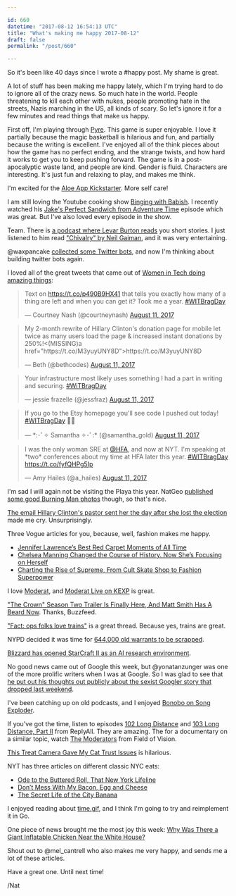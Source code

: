 ```yaml
---

id: 660
datetime: "2017-08-12 16:54:13 UTC"
title: "What's making me happy 2017-08-12"
draft: false
permalink: "/post/660"

---
```


So it's been like 40 days since I wrote a #happy post. My shame is great. 

A lot of stuff has been making me happy lately, which I'm trying hard to do to ignore all of the crazy news. So much hate in the world. People threatening to kill each other with nukes, people promoting hate in the streets, Nazis marching in the US, all kinds of scary. So let's ignore it for a few minutes and read things that make us happy.

First off, I'm playing through [Pyre](https://en.wikipedia.org/wiki/Pyre_(video_game)). This game is super enjoyable. I love it partially because the magic basketball is hilarious and fun, and partially because the writing is excellent. I've enjoyed all of the think pieces about how the game has no perfect ending, and the strange twists, and how hard it works to get you to keep pushing forward. The game is in a post-apocalyptic waste land, and people are kind. Gender is fluid. Characters are interesting. It's just fun and relaxing to play, and makes me think.

I'm excited for the [Aloe App Kickstarter](https://www.kickstarter.com/projects/aloe/aloe-app-gentle-self-care-reminders-from-yourself). More self care!

I am still loving the Youtube cooking show [Binging with Babish](https://www.bingingwithbabish.com/). I recently watched his [Jake's Perfect Sandwich from Adventure Time](https://www.youtube.com/watch?v=HsxBw6ls7Z0&feature=youtu.be) episode which was great. But I've also loved every episode in the show.

Team. There is [a podcast where Levar Burton reads](http://www.levarburtonpodcast.com/) you short stories. I just listened to him read ["Chivalry" by Neil Gaiman](http://pca.st/Mx0G), and it was very entertaining.

@waxpancake [collected some Twitter bots](https://twitter.com/waxpancake/status/896056358872559616), and now I'm thinking about building twitter bots again.

I loved all of the great tweets that came out of [Women in Tech doing amazing things](https://twitter.com/hashtag/WITBragDay):

<blockquote class="twitter-tweet" data-lang="en"><p lang="en" dir="ltr">Text on <a href="https://t.co/p490B9HX41">https://t.co/p490B9HX41</a> that tells you exactly how many of a thing are left and when you can get it? Took me a year. <a href="https://twitter.com/hashtag/WITBragDay?src=hash">#WITBragDay</a></p>&mdash; Courtney Nash (@courtneynash) <a href="https://twitter.com/courtneynash/status/896142146834530304">August 11, 2017</a></blockquote>

<blockquote class="twitter-tweet" data-lang="en"><p lang="en" dir="ltr">My 2-month rewrite of Hillary Clinton&#39;s donation page for mobile let twice as many users load the page &amp; increased instant donations by 250%!<(MISSING)a href="https://t.co/M3yuyUNY8D">https://t.co/M3yuyUNY8D</a></p>&mdash; Beth (@bethcodes) <a href="https://twitter.com/bethcodes/status/896083940619853824">August 11, 2017</a></blockquote>

<blockquote class="twitter-tweet" data-lang="en"><p lang="en" dir="ltr">Your infrastructure most likely uses something I had a part in writing and securing. <a href="https://twitter.com/hashtag/WiTBragDay?src=hash">#WiTBragDay</a></p>&mdash; jessie frazelle (@jessfraz) <a href="https://twitter.com/jessfraz/status/896105924460396544">August 11, 2017</a></blockquote>

<blockquote class="twitter-tweet" data-lang="en"><p lang="en" dir="ltr">If you go to the Etsy homepage you&#39;ll see code I pushed out today! <a href="https://twitter.com/hashtag/WITBragDay?src=hash">#WITBragDay</a> 🎉🎉</p>&mdash; *:･ﾟ✧ Samantha ✧･ﾟ:* (@samantha_gold) <a href="https://twitter.com/samantha_gold/status/896109868465008643">August 11, 2017</a></blockquote>

<blockquote class="twitter-tweet" data-lang="en"><p lang="en" dir="ltr">I was the only woman SRE at <a href="https://twitter.com/HFA">@HFA</a>, and now at NYT.  I&#39;m speaking at *two* conferences about my time at HFA later this year.  <a href="https://twitter.com/hashtag/WITBragDay?src=hash">#WITBragDay</a> <a href="https://t.co/fyfQHPg5Ip">https://t.co/fyfQHPg5Ip</a></p>&mdash; Amy Hailes (@a_hailes) <a href="https://twitter.com/a_hailes/status/896076005638512640">August 11, 2017</a></blockquote>
<script async src="//platform.twitter.com/widgets.js" charset="utf-8"></script>

I'm sad I will again not be visiting the Playa this year. NatGeo [published some good Burning Man photos](http://www.nationalgeographic.com/travel/destinations/north-america/united-states/nevada/burning-man-nevada-art-festival/) though, so that's nice.

[The email Hillary Clinton's pastor sent her the day after she lost the election](http://www.cnn.com/2017/08/10/politics/clinton-pastor-email/index.html?sr=twCNNp081017clinton-pastor-email0310PMStory&CNNPolitics=Tw) made me cry. Unsurprisingly.

Three Vogue articles for you, because, well, fashion makes me happy.

 - [Jennifer Lawrence’s Best Red Carpet Moments of All Time](http://www.vogue.com/article/jennifer-lawrence-best-red-carpet-moments?mbid=social_twitter)
 - [Chelsea Manning Changed the Course of History. Now She’s Focusing on Herself](http://www.vogue.com/article/chelsea-manning-vogue-interview-september-issue-2017?zr_manning)
 - [Charting the Rise of Supreme, From Cult Skate Shop to Fashion Superpower](http://www.vogue.com/article/history-of-supreme-skate-clothing-brand)

I love [Moderat](https://en.wikipedia.org/wiki/Moderat), and [Moderat Live on KEXP](https://www.youtube.com/watch?v=HVkVq_qs7FM&feature=youtu.be) is great.

["The Crown" Season Two Trailer Is Finally Here, And Matt Smith Has A Beard Now](https://www.buzzfeed.com/scottybryan/the-crown-season-two-trailer-is-finall#.hxD9RRmr1). Thanks, Buzzfeed.

["Fact: ops folks love trains"](https://twitter.com/alicegoldfuss/status/895477298190622720) is a great thread. Because yes, trains are great.

NYPD decided it was time for [644,000 old warrants to be scrapped](https://nyti.ms/2vkGtRV).

[Blizzard has opened StarCraft II as an AI research environment](https://deepmind.com/blog/deepmind-and-blizzard-open-starcraft-ii-ai-research-environment/).

No good news came out of Google this week, but @yonatanzunger was one of the more prolific writers when I was at Google. So I was glad to see that [he put out his thoughts out publicly about the sexist Googler story that dropped last weekend](https://medium.com/@yonatanzunger/so-about-this-googlers-manifesto-1e3773ed1788?source=ifttt--------------1).

I've been catching up on old podcasts, and I enjoyed [Bonobo on Song Exploder](http://pca.st/2K03).

If you've got the time, listen to episodes [102 Long Distance](https://gimletmedia.com/episode/long-distance/) and [103 Long Distance, Part II](https://gimletmedia.com/episode/103-long-distance-part-ii/) from ReplyAll. They are amazing. The for a documentary on a similar topic, watch [The Moderators](https://fieldofvision.org/the-moderators) from Field of Vision.

[This Treat Camera Gave My Cat Trust Issues](https://gizmodo.com/this-treat-camera-gave-my-cat-trust-issues-1797443233) is hilarious.

NYT has three articles on different classic NYC eats:

 - [Ode to the Buttered Roll, That New York Lifeline](https://nyti.ms/2ugnMuA)
 - [Don’t Mess With My Bacon, Egg and Cheese](https://nyti.ms/1IXzIDg)
 - [The Secret Life of the City Banana](https://nyti.ms/2htSFL1)

I enjoyed reading about [time.gif](https://hookrace.net/blog/time.gif/), and I think I'm going to try and reimplement it in Go.

One piece of news brought me the most joy this week: [Why Was There a Giant Inflatable Chicken Near the White House?](https://www.nytimes.com/2017/08/10/us/politics/trump-giant-inflatable-chicken.html)

Shout out to @mel_cantrell who also makes me very happy, and sends me a lot of these articles.

Have a great one. Until next time!

/Nat

